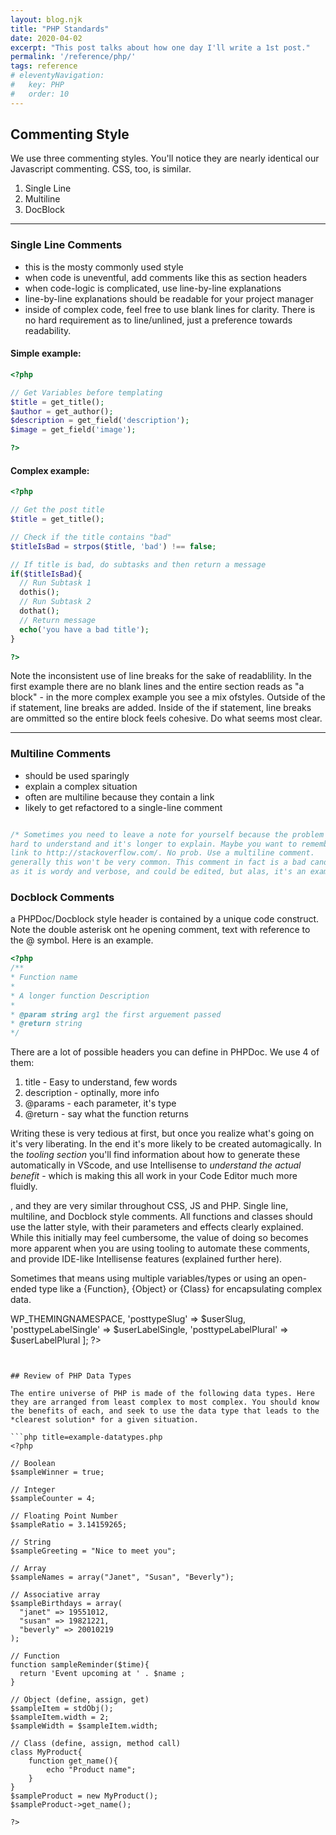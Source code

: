 ```yaml
---
layout: blog.njk
title: "PHP Standards"
date: 2020-04-02
excerpt: "This post talks about how one day I'll write a 1st post."
permalink: '/reference/php/'
tags: reference
# eleventyNavigation:
#   key: PHP
#   order: 10
---
```





## Commenting Style


We use three commenting styles. You'll notice they are nearly identical our Javascript commenting. CSS, too, is similar. 

1. Single Line
2. Multiline
3. DocBlock

<hr />

### Single Line Comments

- this is the mosty commonly used style 
- when code is uneventful, add comments like this as section headers
- when code-logic is complicated, use line-by-line explanations
- line-by-line explanations should be readable for your project manager
- inside of complex code, feel free to use blank lines for clarity. There is no hard requirement as to line/unlined, just a preference towards readability.

#### Simple example:
```php
<?php

// Get Variables before templating
$title = get_title();
$author = get_author();
$description = get_field('description');
$image = get_field('image');

?>
```

#### Complex example:
```php
<?php

// Get the post title
$title = get_title();

// Check if the title contains "bad"
$titleIsBad = strpos($title, 'bad') !== false;

// If title is bad, do subtasks and then return a message
if($titleIsBad){ 
  // Run Subtask 1
  dothis();
  // Run Subtask 2
  dothat();
  // Return message
  echo('you have a bad title'); 
}

?>
```
Note the inconsistent use of line breaks for the sake of readablility. In the first example there are no blank lines and the entire section reads as "a block" - in the more complex example you see a mix ofstyles. Outside of the if statement, line breaks are added. Inside of the if statement, line breaks are ommitted so the entire block feels cohesive. Do what seems most clear.

<hr />

### Multiline Comments

- should be used sparingly
- explain a complex situation
- often are multiline because they contain a link
- likely to get refactored to a single-line comment

```php

/* Sometimes you need to leave a note for yourself because the problem is 
hard to understand and it's longer to explain. Maybe you want to remember a 
link to http://stackoverflow.com/. No prob. Use a multiline comment. 
generally this won't be very common. This comment in fact is a bad candidate
as it is wordy and verbose, and could be edited, but alas, it's an example. */

```



### Docblock Comments
a PHPDoc/Docblock style header is contained by a unique code construct. Note the double asterisk ont he opening comment, text with reference to the @ symbol. Here is an example.

```php
<?php
/**
* Function name
* 
* A longer function Description
*
* @param string arg1 the first arguement passed
* @return string
*/
 ``` 

There are a lot of possible headers you can define in PHPDoc. We use 4 of them:

1. title - Easy to understand, few words
2. description - optinally, more info
3. @params - each parameter, it's type
4. @return - say what the function returns

Writing these is very tedious at first, but once you realize what's going on it's very liberating. In the end it's more likely to be created automagically. In the *tooling section* you'll find information about how to generate these automatically in VScode, and use Intellisense to *understand the actual benefit* - which is making this all work in your Code Editor much more fluidly.

, and they are very similar throughout CSS, JS and PHP. Single line, multiline, and Docblock style comments. All functions and classes should use the latter style, with their parameters and effects clearly explained. While this initially may feel cumbersome, the value of doing so becomes more apparent when you are using tooling to automate these comments, and provide IDE-like Intellisense features (explained further here).


 Sometimes that means using multiple variables/types or using an open-ended type like a {Function}, {Object} or {Class} for encapsulating complex data.

<?php

// Object through line-by-line Assignment
$vars['namespace'] = WP_THEMINGNAMESPACE;
$vars['posttypeSlug'] = $userSlug;
$vars['posttypeLabelSingle'] =  $userLabelSingle;
$vars['posttypeLabelPlural'] = $userLabelPlural;

// Object through structure
$myVars = (object) [
    'namespace' => WP_THEMINGNAMESPACE,
    'posttypeSlug' => $userSlug,
    'posttypeLabelSingle' => $userLabelSingle,
    'posttypeLabelPlural' => $userLabelPlural
];

?>
```


## Review of PHP Data Types

The entire universe of PHP is made of the following data types. Here they are arranged from least complex to most complex. You should know the benefits of each, and seek to use the data type that leads to the *clearest solution* for a given situation.

```php title=example-datatypes.php
<?php 

// Boolean
$sampleWinner = true;

// Integer
$sampleCounter = 4;

// Floating Point Number
$sampleRatio = 3.14159265;

// String
$sampleGreeting = "Nice to meet you";

// Array
$sampleNames = array("Janet", "Susan", "Beverly");

// Associative array
$sampleBirthdays = array(
  "janet" => 19551012, 
  "susan" => 19821221, 
  "beverly" => 20010219
);

// Function
function sampleReminder($time){
  return 'Event upcoming at ' . $name ;
}

// Object (define, assign, get)
$sampleItem = stdObj();
$sampleItem.width = 2;
$sampleWidth = $sampleItem.width;

// Class (define, assign, method call)
class MyProduct{
    function get_name(){
        echo "Product name"; 
    }
}
$sampleProduct = new MyProduct();
$sampleProduct->get_name();

?>
```